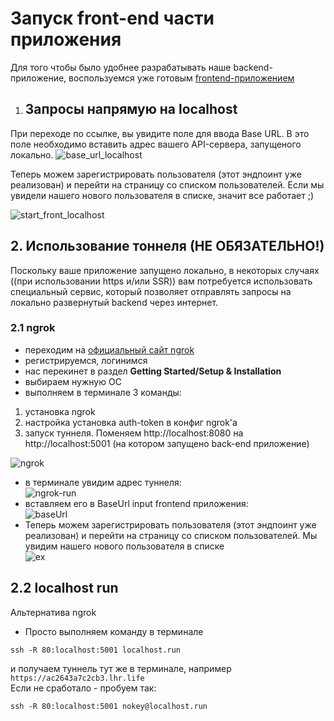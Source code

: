 # Запуск front-end части приложения
Для того чтобы было удобнее разрабатывать наше backend-приложение, воспользуемся уже готовым [frontend-приложением](https://nest-webinar-front.vercel.app)

1. ## Запросы напрямую на localhost 
При переходе по ссылке, вы увидите поле для ввода Base URL.
В это поле необходимо вставить адрес вашего API-сервера, запущеного локально.
![base_url_localhost](https://production-it-incubator.s3.eu-central-1.amazonaws.com/file-manager/Image/6a1de1fe-f822-48ee-a666-2c4170c6c11c_base_url_localhost.png)

Теперь можем зарегистрировать пользователя (этот эндпоинт уже реализован) и перейти на страницу со списком пользователей. 
Если мы увидели нашего нового пользователя в списке, значит все работает ;)

![start_front_localhost](https://production-it-incubator.s3.eu-central-1.amazonaws.com/file-manager/Image/3ace0e32-1056-4c1b-a979-841fa9033677_start_front_localhost.png)

## 2. Использование тоннеля (НЕ ОБЯЗАТЕЛЬНО!)
Поскольку ваше приложение запущено локально, в некоторых случаях ((при использовании https и/или SSR)) вам потребуется использовать специальный сервис, 
который позволяет отправлять запросы на локально развернутый backend через интернет.

### 2.1 ngrok

 - переходим на [официальный сайт ngrok](https://ngrok.com)
 - регистрируемся, логинимся
 - нас перекинет в раздел **Getting Started/Setup & Installation**
 - выбираем нужную ОС
 - выполняем в терминале 3 команды:  
1) установка ngrok  
2) настройка установка auth-token в конфиг ngrok'а   
3) запуск туннеля. Поменяем http://localhost:8080 на http://localhost:5001 (на котором запущено back-end приложение)

![ngrok](https://production-it-incubator.s3.eu-central-1.amazonaws.com/file-manager/Image/0bba4e1d-6c93-4aaf-8cd9-bf1feff9aef1_ngrok-inst.png)


 - в терминале увидим адрес туннеля:  
![ngrok-run](https://production-it-incubator.s3.eu-central-1.amazonaws.com/file-manager/Image/ed9a1505-7fd5-4f3b-9303-c765d6cf7a74_ngrok-run.png)
 - вставляем его в BaseUrl input frontend приложения:  
![baseUrl](https://production-it-incubator.s3.eu-central-1.amazonaws.com/file-manager/Image/0f3a0ab0-be30-4057-ad54-04ea84ec2433_webin-front-base-url.png)
 - Теперь можем зарегистрировать пользователя (этот эндпоинт уже реализован) и перейти на страницу со списком пользователей. Мы увидим нашего нового пользователя в списке  
![ex](https://production-it-incubator.s3.eu-central-1.amazonaws.com/file-manager/Image/0b50c6b2-409c-4879-851e-569d3f7c1951_front-ex.png)

## 2.2 localhost run
Альтернатива ngrok 
 - Просто выполняем команду в терминале 
```bush
ssh -R 80:localhost:5001 localhost.run
```
и получаем туннель тут же в терминале, например `https://ac2643a7c2cb3.lhr.life`  
Если не сработало - пробуем так:
```bush
ssh -R 80:localhost:5001 nokey@localhost.run
```
